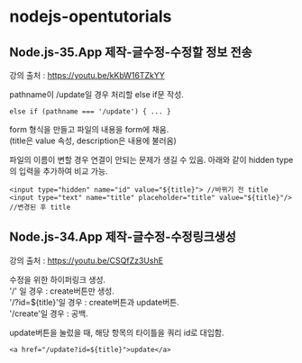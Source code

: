# nodejs-opentutorials

## Node.js-35.App 제작-글수정-수정할 정보 전송
강의 출처 : https://youtu.be/kKbW16TZkYY

pathname이 /update일 경우 처리할 else if문 작성.
```
else if (pathname === '/update') { ... }
```

form 형식을 만들고 파일의 내용을 form에 채움.\
(title은 value 속성, description은 내용에 불러옴)

파일의 이름이 변할 경우 연결이 안되는 문제가 생길 수 있음. 아래와 같이 hidden type의 입력을 추가하여 비교 가능.
```
<input type="hidden" name="id" value="${title}"> //바뀌기 전 title
<input type="text" name="title" placeholder="title" value="${title}"/> //변경된 후 title
```

## Node.js-34.App 제작-글수정-수정링크생성
강의 출처 : https://youtu.be/CSQfZz3UshE

수정을 위한 하이퍼링크 생성.\
'/' 일 경우 : create버튼만 생성.\
'/?id=${title}'일 경우 : create버튼과 update버튼.\
'/create'일 경우 : 공백.

update버튼을 눌렀을 때, 해당 항목의 타이틀을 쿼리 id로 대입함.
```
<a href="/update?id=${title}">update</a>
```
